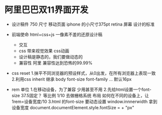 # 阿里巴巴双11界面开发
- 设计稿件
    750 尺寸 移动页面
    iphone 的小尺寸375pt retina 屏幕 设计的标准
- 前端使命
    html+css+js  一像素不差的还原设计稿
    - 交互
    - css 带来视觉效果 css动画
    - 设计稿是静态的，我们要做动态的
    - 兼容性 阿里 兼容性达到恐怖的99.99%

 - css reset
 1.抹平不同浏览器的预设样式，从0出发，在所有浏览器上表现一致
 2.利用css inherit 继承 body font-size font-family ...
    默认16px

- rem 单位
1.在移动设备，为了兼容 少用甚至不用
2.先给html设置一个font-size
    37.5固定？
    等比例 1/10  去做栅格系统 布局
    如何在不同的设备上，让1rem=设备宽度/10
3.html 的font-size 要动态设置
    window.innnerwidth 拿到设备宽度
    document.documentElement.style.fontSize = + "px"